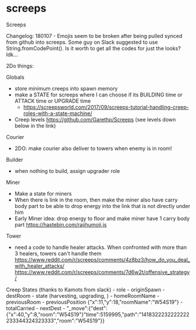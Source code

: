 # screeps
Screeps 

Changelog:
180107 
	- Emojis seem to be broken after being pulled synced from github into screeps. Some guy on Slack suggested to use String.fromCodePoint(). Is it worth to get all the codes for just the looks? Idk...



2Do things:


Globals
- store minimum creeps into spawn memory
- make a STATE for screeps where I can choose if its BUILDING time or ATTACK time or UPGRADE time
	- https://screepsworld.com/2017/09/screeps-tutorial-handling-creep-roles-with-a-state-machine/
- Creep levels https://github.com/Garethp/Screeps (see levels down below in the link)

Courier
- 2DO: make courier also deliver to towers when enemy is in room!

Builder
- when nothing to build, assign upgrader role

Miner
- Make a state for miners
- When there is link in the room, then make the miner also have carry body part to be able to drop energy into the link that is not directly under him
- Early Miner idea: drop energy to floor and make miner have 1 carry body part https://hastebin.com/rajihumoji.js

Tower
- need a code to handle healer attacks. When confronted with more than 3 healers, towers can't handle them
https://www.reddit.com/r/screeps/comments/4z8bz3/how_do_you_deal_with_healer_attacks/
https://www.reddit.com/r/screeps/comments/7d6w2t/offensive_strategy/





Creep States (thanks to Kamots from slack)
	- role
	- originSpawn
	- destRoom
	- state (harvesting, upgrading, )
	- homeRoomName
	- previousRoom
	- previousPosition {"x":11,"y":18,"roomName":"W54S19"}
	- totalCarried
	- nextDest
	- "_move":{"dest":{"x":40,"y":8,"room":"W54S19"}"time":5159995,"path":"1418322232222222233344324323333","room":"W54S19"}}
